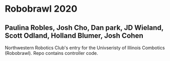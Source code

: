 # Robobrawl 2020
## Paulina Robles, Josh Cho, Dan park, JD Wieland, Scott Odland, Holland Blumer, Josh Cohen

Northwestern Robotics Club's entry for the Univseristy of Illinois Combotics (Robobrawl). Repo contains controller code. 